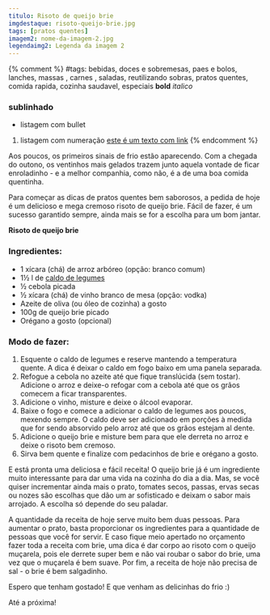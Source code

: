```yaml
---
titulo: Risoto de queijo brie
imgdestaque: risoto-queijo-brie.jpg
tags: [pratos quentes]
imagem2: nome-da-imagem-2.jpg
legendaimg2: Legenda da imagem 2
---
```

{% comment %}
#tags: bebidas, doces e sobremesas, paes e bolos, lanches, massas , carnes , saladas, reutilizando sobras, pratos quentes, comida rapida, cozinha saudavel, especiais
**bold**
*italico*
### sublinhado
* listagem com bullet
1. listagem com numeração
[este é um texto com link](https://www.enderecodolink.com)
{% endcomment %}

Aos poucos, os primeiros sinais de frio estão aparecendo. Com a chegada do outono, os ventinhos mais gelados trazem junto aquela vontade de ficar enroladinho - e a melhor companhia, como não, é a de uma boa comida quentinha.

Para começar as dicas de pratos quentes bem saborosos, a pedida de hoje é um delicioso e mega cremoso risoto de queijo brie. Fácil de fazer, é um sucesso garantido sempre, ainda mais se for a escolha para um bom jantar.

**Risoto de queijo brie**

### Ingredientes: 

* 1 xícara (chá) de arroz arbóreo (opção: branco comum)
* 1½ l de [caldo de legumes](http://paneladepau.github.io/paneladepau-jekyll-blog/caldo-de-legumes-caseiro)
* ½ cebola picada
* ½ xícara (chá) de vinho branco de mesa (opção: vodka)
* Azeite de oliva (ou óleo de cozinha) a gosto
* 100g de queijo brie picado
* Orégano a gosto (opcional)

### Modo de fazer:

1. Esquente o caldo de legumes e reserve mantendo a temperatura quente. A dica é deixar o caldo em fogo baixo em uma panela separada.
2. Refogue a cebola no azeite até que fique translúcida (sem tostar). Adicione o arroz e deixe-o refogar com a cebola até que os grãos comecem a ficar transparentes. 
3. Adicione o vinho, misture e deixe o álcool evaporar. 
4. Baixe o fogo e comece a adicionar o caldo de legumes aos poucos, mexendo sempre. O caldo deve ser adicionado em porções à medida que for sendo absorvido pelo arroz até que os grãos estejam al dente.
5. Adicione o queijo brie e misture bem para que ele derreta no arroz e deixe o risoto bem cremoso.
6. Sirva bem quente e finalize com pedacinhos de brie e orégano a gosto.

E está pronta uma deliciosa e fácil receita! O queijo brie já é um ingrediente muito interessante para dar uma vida na cozinha do dia a dia. Mas, se você quiser incrementar ainda mais o prato, tomates secos, passas, ervas secas ou nozes são escolhas que dão um ar sofisticado e deixam o sabor mais arrojado. A escolha só depende do seu paladar.

A quantidade da receita de hoje serve muito bem duas pessoas. Para aumentar o prato, basta proporcionar os ingredientes para a quantidade de pessoas que você for servir. E caso fique meio apertado no orçamento fazer toda a receita com brie, uma dica é dar corpo ao risoto com o queijo muçarela, pois ele derrete super bem e não vai roubar o sabor do brie, uma vez que o muçarela é bem suave. Por fim, a receita de hoje não precisa de sal - o brie é bem salgadinho.

Espero que tenham gostado!
E que venham as delicinhas do frio :)

Até a próxima!